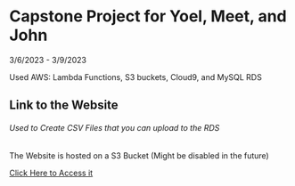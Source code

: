 # Capstone Project for Yoel, Meet, and John
3/6/2023 - 3/9/2023

Used AWS: Lambda Functions, S3 buckets, Cloud9, and MySQL RDS

## Link to the Website
###### Used to Create CSV Files that you can upload to the RDS
The Website is hosted on a S3 Bucket (Might be disabled in the future)

[Click Here to Access it](http://car-auction-listing-website.s3-website-us-west-2.amazonaws.com)

